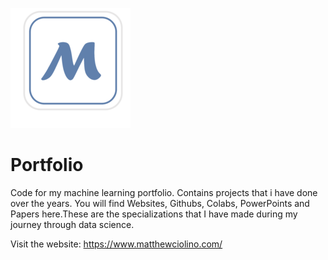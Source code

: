 ![](public\assets\icons\apple-icon.png)

# Portfolio

Code for my machine learning portfolio. Contains projects that i have done over the years. You will find Websites, Githubs, Colabs, PowerPoints and Papers here.These are the specializations that I have made during my journey through data science.

Visit the website: https://www.matthewciolino.com/
